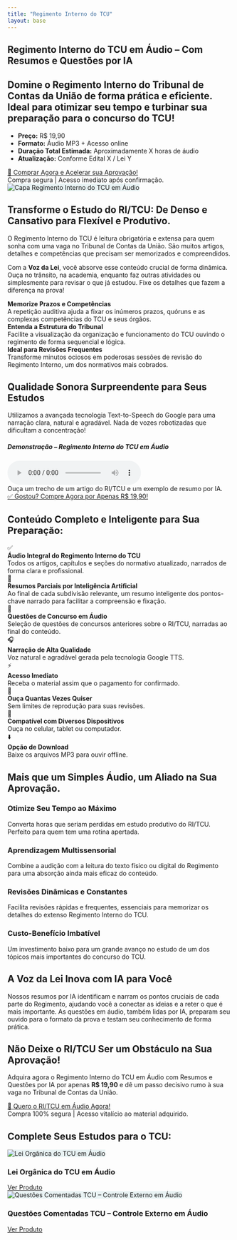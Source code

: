 ```yaml
---
title: "Regimento Interno do TCU"
layout: base
---
```


<!-- Hero Section -->
<section class="py-5 bg-light">
    <div class="container">
        <div class="row align-items-center flex-column-reverse flex-lg-row">
            <div class="col-lg-6 mt-4 mt-lg-0">
                <h1 class="fw-bold mb-3">Regimento Interno do TCU em Áudio – <span class="highlight">Com Resumos e Questões por IA</span></h1>
                <h2 class="fs-4 mb-3">Domine o Regimento Interno do Tribunal de Contas da União de forma prática e eficiente. Ideal para otimizar seu tempo e turbinar sua preparação para o concurso do TCU!</h2>
                <ul class="list-unstyled mb-3">
                    <li><i class="bi bi-tag-fill me-2 text-primary"></i><strong>Preço:</strong> <span class="fs-4 fw-bold text-success">R$ 19,90</span></li>
                    <li><i class="bi bi-music-note-beamed me-2 text-primary"></i><strong>Formato:</strong> Áudio MP3 + Acesso online</li>
                    <li><i class="bi bi-clock-history me-2 text-primary"></i><strong>Duração Total Estimada:</strong> Aproximadamente X horas de áudio</li>
                    <li><i class="bi bi-shield-check me-2 text-primary"></i><strong>Atualização:</strong> Conforme Edital X / Lei Y</li>
                </ul>
                <a href="#" class="btn btn-primary btn-lg px-4 mb-2">🛒 Comprar Agora e Acelerar sua Aprovação!</a>
                <div class="small text-muted">Compra segura | Acesso imediato após confirmação.</div>
            </div>
            <div class="col-lg-6 text-center">
                <img src="/assets/img/capa-regimento-tcu-audio.png" alt="Capa Regimento Interno do TCU em Áudio" class="img-fluid rounded shadow" style="max-height: 340px; object-fit: cover; background: #e9f3f4;">
            </div>
        </div>
    </div>
</section>

<!-- Por que Essencial Section -->
<section class="py-5">
    <div class="container">
        <div class="row align-items-center">
            <div class="col-lg-6 mb-4 mb-lg-0">
                <h2 class="fw-bold mb-3">Transforme o Estudo do RI/TCU: <span class="highlight">De Denso e Cansativo para Flexível e Produtivo</span>.</h2>
                <p>O Regimento Interno do TCU é leitura obrigatória e extensa para quem sonha com uma vaga no Tribunal de Contas da União. São muitos artigos, detalhes e competências que precisam ser memorizados e compreendidos.</p>
                <p>Com a <strong>Voz da Lei</strong>, você absorve esse conteúdo crucial de forma dinâmica. Ouça no trânsito, na academia, enquanto faz outras atividades ou simplesmente para revisar o que já estudou. Fixe os detalhes que fazem a diferença na prova!</p>
            </div>
            <div class="col-lg-6">
                <div class="row g-4">
                    <div class="col-12 col-md-6">
                        <div class="d-flex align-items-start">
                            <i class="bi bi-journal-check display-6 text-primary me-3"></i>
                            <div>
                                <strong>Memorize Prazos e Competências</strong>
                                <div class="small">A repetição auditiva ajuda a fixar os inúmeros prazos, quóruns e as complexas competências do TCU e seus órgãos.</div>
                            </div>
                        </div>
                    </div>
                    <div class="col-12 col-md-6">
                        <div class="d-flex align-items-start">
                            <i class="bi bi-diagram-3-fill display-6 text-primary me-3"></i>
                            <div>
                                <strong>Entenda a Estrutura do Tribunal</strong>
                                <div class="small">Facilite a visualização da organização e funcionamento do TCU ouvindo o regimento de forma sequencial e lógica.</div>
                            </div>
                        </div>
                    </div>
                    <div class="col-12 col-md-6">
                        <div class="d-flex align-items-start">
                            <i class="bi bi-repeat display-6 text-primary me-3"></i>
                            <div>
                                <strong>Ideal para Revisões Frequentes</strong>
                                <div class="small">Transforme minutos ociosos em poderosas sessões de revisão do Regimento Interno, um dos normativos mais cobrados.</div>
                            </div>
                        </div>
                    </div>
                </div>
            </div>
        </div>
    </div>
</section>

<!-- Amostra de Áudio Section -->
<section class="py-5 bg-light">
    <div class="container">
        <div class="row justify-content-center">
            <div class="col-lg-8 text-center">
                <h2 class="fw-bold mb-3">Qualidade Sonora Surpreendente para Seus Estudos</h2>
                <p class="lead mb-4">Utilizamos a avançada tecnologia Text-to-Speech do Google para uma narração clara, natural e agradável. Nada de vozes robotizadas que dificultam a concentração!</p>
                <div class="audio-player-container mx-auto mb-3" style="max-width: 600px;">
                    <h5 class="fw-semibold">Demonstração – Regimento Interno do TCU em Áudio</h5>
                    <audio controls class="w-100">
                        <source src="/assets/audio/demo-ri-tcu.mp3" type="audio/mpeg">
                        Seu navegador não suporta o elemento de áudio.
                    </audio>
                    <div class="small text-muted mt-2">Ouça um trecho de um artigo do RI/TCU e um exemplo de resumo por IA.</div>
                </div>
                <a href="#" class="btn btn-primary btn-lg">✅ Gostou? Compre Agora por Apenas R$ 19,90!</a>
            </div>
        </div>
    </div>
</section>

<!-- O que Você Leva Section -->
<section class="py-5">
    <div class="container">
        <h2 class="fw-bold mb-4 text-center">Conteúdo Completo e Inteligente para Sua Preparação:</h2>
        <div class="row g-4 justify-content-center">
            <div class="col-md-6 col-lg-4">
                <div class="d-flex align-items-start">
                    <span class="me-3 fs-3 text-success">✅</span>
                    <div>
                        <strong>Áudio Integral do Regimento Interno do TCU</strong>
                        <div class="small">Todos os artigos, capítulos e seções do normativo atualizado, narrados de forma clara e profissional.</div>
                    </div>
                </div>
            </div>
            <div class="col-md-6 col-lg-4">
                <div class="d-flex align-items-start">
                    <span class="me-3 fs-3">🧠</span>
                    <div>
                        <strong>Resumos Parciais por Inteligência Artificial</strong>
                        <div class="small">Ao final de cada subdivisão relevante, um resumo inteligente dos pontos-chave narrado para facilitar a compreensão e fixação.</div>
                    </div>
                </div>
            </div>
            <div class="col-md-6 col-lg-4">
                <div class="d-flex align-items-start">
                    <span class="me-3 fs-3">🎯</span>
                    <div>
                        <strong>Questões de Concurso em Áudio</strong>
                        <div class="small">Seleção de questões de concursos anteriores sobre o RI/TCU, narradas ao final do conteúdo.</div>
                    </div>
                </div>
            </div>
            <div class="col-md-6 col-lg-4">
                <div class="d-flex align-items-start">
                    <span class="me-3 fs-3">🎧</span>
                    <div>
                        <strong>Narração de Alta Qualidade</strong>
                        <div class="small">Voz natural e agradável gerada pela tecnologia Google TTS.</div>
                    </div>
                </div>
            </div>
            <div class="col-md-6 col-lg-4">
                <div class="d-flex align-items-start">
                    <span class="me-3 fs-3 text-primary">⚡</span>
                    <div>
                        <strong>Acesso Imediato</strong>
                        <div class="small">Receba o material assim que o pagamento for confirmado.</div>
                    </div>
                </div>
            </div>
            <div class="col-md-6 col-lg-4">
                <div class="d-flex align-items-start">
                    <span class="me-3 fs-3 text-primary">🔄</span>
                    <div>
                        <strong>Ouça Quantas Vezes Quiser</strong>
                        <div class="small">Sem limites de reprodução para suas revisões.</div>
                    </div>
                </div>
            </div>
            <div class="col-md-6 col-lg-4">
                <div class="d-flex align-items-start">
                    <span class="me-3 fs-3">📱</span>
                    <div>
                        <strong>Compatível com Diversos Dispositivos</strong>
                        <div class="small">Ouça no celular, tablet ou computador.</div>
                    </div>
                </div>
            </div>
            <div class="col-md-6 col-lg-4">
                <div class="d-flex align-items-start">
                    <span class="me-3 fs-3">⬇️</span>
                    <div>
                        <strong>Opção de Download</strong>
                        <div class="small">Baixe os arquivos MP3 para ouvir offline.</div>
                    </div>
                </div>
            </div>
        </div>
    </div>
</section>

<!-- Potencialize Seus Estudos Section -->
<section class="py-5 bg-light">
    <div class="container">
        <h2 class="fw-bold mb-4 text-center">Mais que um Simples Áudio, um Aliado na Sua Aprovação.</h2>
        <div class="row g-4">
            <div class="col-md-6 col-lg-3">
                <div class="card h-100 shadow-sm border-0">
                    <div class="card-body text-center">
                        <h3 class="fs-5 fw-semibold mb-2">Otimize Seu Tempo ao Máximo</h3>
                        <p class="small">Converta horas que seriam perdidas em estudo produtivo do RI/TCU. Perfeito para quem tem uma rotina apertada.</p>
                    </div>
                </div>
            </div>
            <div class="col-md-6 col-lg-3">
                <div class="card h-100 shadow-sm border-0">
                    <div class="card-body text-center">
                        <h3 class="fs-5 fw-semibold mb-2">Aprendizagem Multissensorial</h3>
                        <p class="small">Combine a audição com a leitura do texto físico ou digital do Regimento para uma absorção ainda mais eficaz do conteúdo.</p>
                    </div>
                </div>
            </div>
            <div class="col-md-6 col-lg-3">
                <div class="card h-100 shadow-sm border-0">
                    <div class="card-body text-center">
                        <h3 class="fs-5 fw-semibold mb-2">Revisões Dinâmicas e Constantes</h3>
                        <p class="small">Facilita revisões rápidas e frequentes, essenciais para memorizar os detalhes do extenso Regimento Interno do TCU.</p>
                    </div>
                </div>
            </div>
            <div class="col-md-6 col-lg-3">
                <div class="card h-100 shadow-sm border-0">
                    <div class="card-body text-center">
                        <h3 class="fs-5 fw-semibold mb-2">Custo-Benefício Imbatível</h3>
                        <p class="small">Um investimento baixo para um grande avanço no estudo de um dos tópicos mais importantes do concurso do TCU.</p>
                    </div>
                </div>
            </div>
        </div>
    </div>
</section>

<!-- IA Innovation Section -->
<section class="py-5">
    <div class="container">
        <div class="row justify-content-center">
            <div class="col-lg-8 text-center">
                <h2 class="fw-bold mb-3">A <span class="highlight">Voz da Lei</span> Inova com IA para Você</h2>
                <p class="lead">Nossos resumos por IA identificam e narram os pontos cruciais de cada parte do Regimento, ajudando você a conectar as ideias e a reter o que é mais importante. As questões em áudio, também lidas por IA, preparam seu ouvido para o formato da prova e testam seu conhecimento de forma prática.</p>
            </div>
        </div>
    </div>
</section>

<!-- Final CTA Section -->
<section class="py-5 text-white text-center" id="cta-final-section">
    <div class="container" data-aos="fade-up" data-aos-duration="1000">
        <h2 class="display-5 fw-bold mb-3">Não Deixe o RI/TCU Ser um Obstáculo na Sua Aprovação!</h2>
        <p class="lead mb-4">Adquira agora o <span class="highlight">Regimento Interno do TCU em Áudio com Resumos e Questões por IA</span> por apenas <strong>R$ 19,90</strong> e dê um passo decisivo rumo à sua vaga no Tribunal de Contas da União.</p>
        <a href="#" class="btn btn-primary btn-lg px-5">🚀 Quero o RI/TCU em Áudio Agora!</a>
        <div class="small mt-2">Compra 100% segura | Acesso vitalício ao material adquirido.</div>
    </div>
</section>

<!-- Related Products Section -->
<section class="py-5 bg-light">
    <div class="container">
        <h2 class="fw-bold mb-4 text-center">Complete Seus Estudos para o TCU:</h2>
        <div class="row justify-content-center">
            <div class="col-md-6 col-lg-4">
                <div class="card h-100 shadow-sm border-0">
                    <div class="card-body text-center">
                        <img src="/assets/img/capa-lei-organica-tcu.png" alt="Lei Orgânica do TCU em Áudio" class="img-fluid mb-3 rounded" style="max-height: 120px; object-fit: cover; background: #e9f3f4;">
                        <h3 class="fs-6 fw-semibold mb-2">Lei Orgânica do TCU em Áudio</h3>
                        <a href="#" class="btn btn-outline-primary btn-sm">Ver Produto</a>
                    </div>
                </div>
            </div>
            <div class="col-md-6 col-lg-4">
                <div class="card h-100 shadow-sm border-0">
                    <div class="card-body text-center">
                        <img src="/assets/img/capa-questoes-tcu.png" alt="Questões Comentadas TCU – Controle Externo em Áudio" class="img-fluid mb-3 rounded" style="max-height: 120px; object-fit: cover; background: #e9f3f4;">
                        <h3 class="fs-6 fw-semibold mb-2">Questões Comentadas TCU – Controle Externo em Áudio</h3>
                        <a href="#" class="btn btn-outline-primary btn-sm">Ver Produto</a>
                    </div>
                </div>
            </div>
            <!-- Placeholder for future products -->
        </div>
    </div>
</section>